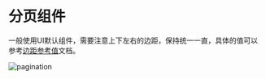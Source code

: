 # 分页组件
一般使用UI默认组件，需要注意上下左右的边距，保持统一一直，具体的值可以参考[边距参考值](/pages/base/margin)文档。

![pagination](/image/pagination.png)

